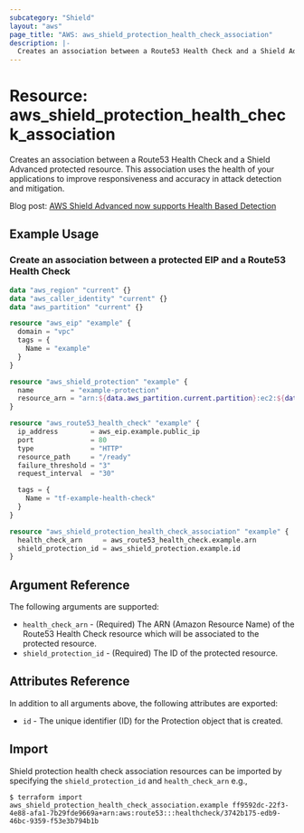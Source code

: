 ```yaml
---
subcategory: "Shield"
layout: "aws"
page_title: "AWS: aws_shield_protection_health_check_association"
description: |-
  Creates an association between a Route53 Health Check and a Shield Advanced protected resource.
---
```


# Resource: aws_shield_protection_health_check_association

Creates an association between a Route53 Health Check and a Shield Advanced protected resource.
This association uses the health of your applications to improve responsiveness and accuracy in attack detection and mitigation.

Blog post: [AWS Shield Advanced now supports Health Based Detection](https://aws.amazon.com/about-aws/whats-new/2020/02/aws-shield-advanced-now-supports-health-based-detection/)

## Example Usage

### Create an association between a protected EIP and a Route53 Health Check

```terraform
data "aws_region" "current" {}
data "aws_caller_identity" "current" {}
data "aws_partition" "current" {}

resource "aws_eip" "example" {
  domain = "vpc"
  tags = {
    Name = "example"
  }
}

resource "aws_shield_protection" "example" {
  name         = "example-protection"
  resource_arn = "arn:${data.aws_partition.current.partition}:ec2:${data.aws_region.current.name}:${data.aws_caller_identity.current.account_id}:eip-allocation/${aws_eip.example.id}"
}

resource "aws_route53_health_check" "example" {
  ip_address        = aws_eip.example.public_ip
  port              = 80
  type              = "HTTP"
  resource_path     = "/ready"
  failure_threshold = "3"
  request_interval  = "30"

  tags = {
    Name = "tf-example-health-check"
  }
}

resource "aws_shield_protection_health_check_association" "example" {
  health_check_arn     = aws_route53_health_check.example.arn
  shield_protection_id = aws_shield_protection.example.id
}
```

## Argument Reference

The following arguments are supported:

* `health_check_arn` - (Required) The ARN (Amazon Resource Name) of the Route53 Health Check resource which will be associated to the protected resource.
* `shield_protection_id` - (Required) The ID of the protected resource.

## Attributes Reference

In addition to all arguments above, the following attributes are exported:

* `id` - The unique identifier (ID) for the Protection object that is created.

## Import

Shield protection health check association resources can be imported by specifying the `shield_protection_id` and `health_check_arn` e.g.,

```
$ terraform import aws_shield_protection_health_check_association.example ff9592dc-22f3-4e88-afa1-7b29fde9669a+arn:aws:route53:::healthcheck/3742b175-edb9-46bc-9359-f53e3b794b1b
```

<!-- cache-key: cdktf-0.17.0-pre.15 input-bbaaa7f854f0cc9b9f06da5fa0f646c282a79cb0702c88cb62cd9ac839b09faf -->